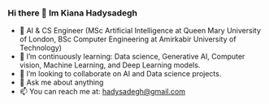 ### Hi there 👋 Im Kiana Hadysadegh

- 🔭 AI & CS Engineer (MSc Artificial Intelligence at Queen Mary University of London, BSc Computer Engineering at Amirkabir University of Technology)   
- 🌱 I’m continuously learning: Data science, Generative AI, Computer vision, Machine Learning, and Deep Learning models.
- 👯 I’m looking to collaborate on AI and Data science projects.
- 💬 Ask me about anything
- 📫 You can reach me at: hadysadegh@gmail.com


<!-- [![Anurag's GitHub stats](https://github-readme-stats.vercel.app/api?username=kianahs)](https://github.com/anuraghazra/github-readme-stats) -->
<!-- [![Top Langs](https://github-readme-stats.vercel.app/api/top-langs/?username=kianahs&layout=Compact)](https://github.com/anuraghazra/github-readme-stats) -->
<!-- [![Top Langs](https://github-readme-stats.vercel.app/api/top-langs/?username=kianahs&layout=compact)](https://github.com/anuraghazra/github-readme-stats) -->

<!--
**kianahs/kianahs** is a ✨ _special_ ✨ repository because its `README.md` (this file) appears on your GitHub profile.

Here are some ideas to get you started:

- 🔭 I’m currently working on ...
- 🌱 I’m currently learning ...
- 👯 I’m looking to collaborate on ...
- 🤔 I’m looking for help with ...
- 💬 Ask me about ...
- 📫 How to reach me: ...
- 😄 Pronouns: ...
- ⚡ Fun fact: ...
-->
